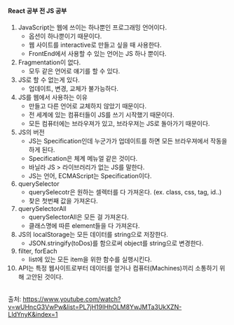 #### React 공부 전 JS 공부
1. JavaScript는 웹에 쓰이는 하나뿐인 프로그래밍 언어이다.
   * 옵션이 하나뿐이기 때문이다.
   * 웹 사이트를 interactive로 만들고 싶을 때 사용한다.
   * FrontEnd에서 사용할 수 있는 언어는 JS 하나 뿐이다.
2. Fragmentation이 없다.
   * 모두 같은 언어로 얘기를 할 수 있다.
3. JS로 할 수 없는게 있다.
   * 업데이트, 변경, 교체가 불가능하다.
4. JS를 웹에서 사용하는 이유
   * 만들고 다른 언어로 교체하지 않았기 때문이다.
   * 전 세계에 있는 컴퓨터들이 JS를 쓰기 시작했기 때문이다.
   * 모든 컴퓨터에는 브라우져가 있고, 브라우져는 JS로 돌아가기 때문이다.
5. JS의 버전
   * JS는 Specification인데 누군가가 업데이트를 하면 모든 브라우져에서 작동을 하게 된다.
   * Specification은 체계 메뉴얼 같은 것이다.
   * 바닐라 JS > 라이브러리가 없는 JS를 말한다.
   * JS는 언어, ECMAScript는 Specification이다.
6. querySelector
   * querySelecotr은 원하는 셀렉터를 다 가져온다. (ex. class, css, tag, id..)
   * 찾은 첫번째 값을 가져온다.
7. querySelectorAll
   * querySelectorAll은 모든 걸 가져온다.
   * 클래스명에 따른 element들을 다 가져온다.
8. JS의 localStorage는 모든 데이터를 string으로 저장한다.
   * JSON.stringify(toDos)를 함으로써 object를 string으로 변경한다.
9. filter, forEach
    * list에 있는 모든 item을 위한 함수를 실행시킨다.
10. API는 특정 웹사이트로부터 데이터를 얻거나 컴퓨터(Machines)끼리 소통하기 위해 고안된 것이다.
<br><br>

출처: https://www.youtube.com/watch?v=wUHncG3VwPw&list=PL7jH19IHhOLM8YwJMTa3UkXZN-LldYnyK&index=1